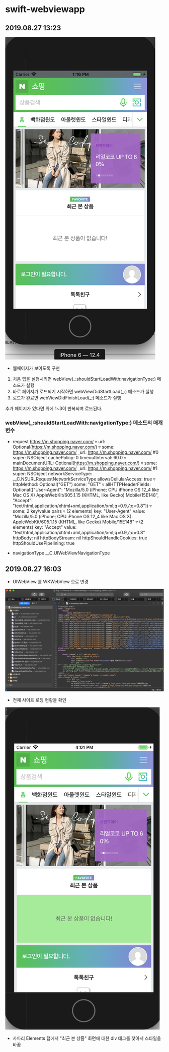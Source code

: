# swift-webviewapp

## 2019.08.27 13:23
![](/webview1.png)

- 웹페이지가 보이도록 구현

1. 처음 앱을 실행시키면 webView(_:shouldStartLoadWith:navigationType:) 메소드가 실행
2. 바로 페이지가 로드되기 시작하면 webViewDidStartLoad(_:) 메소드가 실행
3. 로드가 완료면 webViewDidFinishLoad(_:) 메소드가 실행

추가 페이지가 있다면 위에 1~3이 반복되며 로드된다.

### webView(_:shouldStartLoadWith:navigationType:) 메소드의 매개변수
- request
https://m.shopping.naver.com/
▿ url: Optional(https://m.shopping.naver.com/)
▿ some: https://m.shopping.naver.com/
  _url: https://m.shopping.naver.com/ #0
  super: NSObject
  cachePolicy: 0
  timeoutInterval: 60.0
▿ mainDocumentURL: Optional(https://m.shopping.naver.com/)
▿ some: https://m.shopping.naver.com/
  _url: https://m.shopping.naver.com/ #1
  super: NSObject
  networkServiceType: __C.NSURLRequestNetworkServiceType
  allowsCellularAccess: true
▿ httpMethod: Optional("GET")
  some: "GET"
▿ allHTTPHeaderFields: Optional(["User-Agent": "Mozilla/5.0 (iPhone; CPU iPhone OS 12_4 like Mac OS X) AppleWebKit/605.1.15 (KHTML, like Gecko) Mobile/15E148", "Accept": "text/html,application/xhtml+xml,application/xml;q=0.9,*/*;q=0.8"])
▿ some: 2 key/value pairs
▿ (2 elements)
  key: "User-Agent"
  value: "Mozilla/5.0 (iPhone; CPU iPhone OS 12_4 like Mac OS X). AppleWebKit/605.1.15 (KHTML, like Gecko) Mobile/15E148"
▿ (2 elements)
  key: "Accept"
  value: "text/html,application/xhtml+xml,application/xml;q=0.9,*/*;q=0.8"
  httpBody: nil
  httpBodyStream: nil
  httpShouldHandleCookies: true
  httpShouldUsePipelining: true

- navigationType
__C.UIWebViewNavigationType

## 2019.08.27 16:03

- UIWebView 를 WKWebView 으로 변경

![](/webview2-1.png)

- 전체 사이트 로딩 현황을 확인

![](/webview2-2.png)

- 사파리 Elements 탭에서 "최근 본 상품" 화면에 대한 div 태그를 찾아서 스타일을 바꿈

